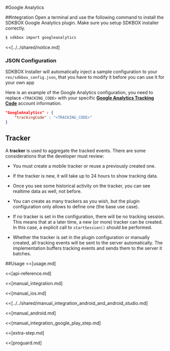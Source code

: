 <!--
Include Base: /Users/jtsm/Chukong-Inc/pr/en/src/googleanalytics/v3-cpp
-->

#Google Analytics

##Integration
Open a terminal and use the following command to install the SDKBOX Google Analytics plugin. Make sure you setup SDKBOX installer correctly.
```bash
$ sdkbox import googleanalytics
```

<<[../../shared/notice.md]

<!--## Configuration
<<[../../shared/sdkbox_cloud.md]
<<[../../shared/remote_application_config.md]-->

### JSON Configuration
SDKBOX Installer will automatically inject a sample configuration to your `res/sdkbox_config.json`, that you have to modify it before you can use it for your own app

Here is an example of the Google Analytics configuration, you need to replace `<TRACKING_CODE>`  with your specific [__Google Analytics Tracking Code__](https://support.google.com/analytics/answer/1008080?hl=en) account information.
```json
"GoogleAnalytics" : {
    "trackingCode" : "<TRACKING_CODE>"
}
```

## Tracker
A __tracker__ is used to aggregate the tracked events. There are some considerations that the developer must review:

* You must create a mobile tracker or reuse a previously created one.

* If the tracker is new, it will take up to 24 hours to show tracking data.

* Once you see some historical activity on the tracker, you can see realtime data as well, not before.

* You can create as many trackers as you wish, but the plugin configuration only allows to define one (the base use case).

* If no tracker is set in the configuration, there will be no tracking session. This means that at a later time, a new (or more) tracker can be created. In this case, a explicit call to `startSession()` should be performed.

* Whether the tracker is set in the plugin configuration or manually created, all tracking events will be sent to the server automatically. The implementation buffers tracking events and sends them to the server it batches.

<!--<<[sdkbox-config-encrypt.md]-->

##Usage
<<[usage.md]

<<[api-reference.md]

<<[manual_integration.md]

<<[manual_ios.md]

<<[../../shared/manual_integration_android_and_android_studio.md]

<<[manual_android.md]

<<[manual_integration_google_play_step.md]

<<[extra-step.md]

<<[proguard.md]
